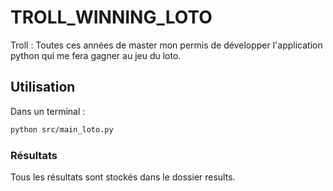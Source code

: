 # TROLL_WINNING_LOTO

Troll : Toutes ces années de master mon permis de développer l'application python qui me fera gagner au jeu du loto.

## Utilisation

Dans un terminal :

```bash
python src/main_loto.py

```

### Résultats
Tous les résultats sont stockés dans le dossier results.
